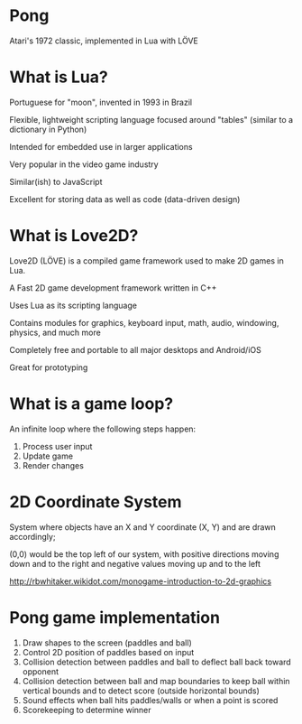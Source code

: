# Pong

Atari's 1972 classic, implemented in Lua with LÖVE

# What is Lua?

Portuguese for "moon", invented in 1993 in Brazil

Flexible, lightweight scripting language focused around "tables" (similar to a dictionary in Python)

Intended for embedded use in larger applications

Very popular in the video game industry

Similar(ish) to JavaScript

Excellent for storing data as well as code (data-driven design)

# What is Love2D?

Love2D (LÖVE) is a compiled game framework used to make 2D games in Lua.

A Fast 2D game development framework written in C++

Uses Lua as its scripting language

Contains modules for graphics, keyboard input, math, audio, windowing, physics, and much more

Completely free and portable to all major desktops and Android/iOS

Great for prototyping

# What is a game loop?

An infinite loop where the following steps happen:

1. Process user input
1. Update game
1. Render changes

# 2D Coordinate System

System where objects have an X and Y coordinate (X, Y) and are drawn accordingly;

(0,0) would be the top left of our system, with positive directions moving down and to the right and negative values moving up and to the left

http://rbwhitaker.wikidot.com/monogame-introduction-to-2d-graphics

# Pong game implementation

1. Draw shapes to the screen (paddles and ball)
1. Control 2D position of paddles based on input
1. Collision detection between paddles and ball to deflect ball back toward opponent
1. Collision detection between ball and map boundaries to keep ball within vertical bounds and to detect score (outside horizontal bounds)
1. Sound effects when ball hits paddles/walls or when a point is scored
1. Scorekeeping to determine winner
